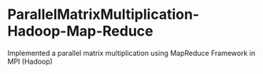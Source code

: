 # ParallelMatrixMultiplication-Hadoop-Map-Reduce
Implemented a parallel matrix multiplication using MapReduce Framework in MPI (Hadoop)

